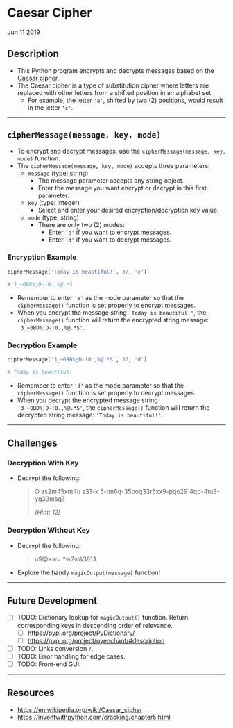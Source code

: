 # Caesar Cipher

Jun 11 2019

## Description

- This Python program encrypts and decrypts messages based on the [Caesar cipher](https://en.wikipedia.org/wiki/Caesar_cipher).
- The Caesar cipher is a type of substitution cipher where letters are replaced with other letters from a shifted position in an alphabet set.
  - For example, the letter `'a'`, shifted by two (2) positions, would result in the letter `'c'`.

---

## `cipherMessage(message, key, mode)`

- To encrypt and decrypt messages, use the `cipherMessage(message, key, mode)` function.
- The `cipherMessage(message, key, mode)` accepts three parameters:
  - `message` (type: string)
    - The message parameter accepts any string object.
    - Enter the message you want encrypt or decrypt in this first parameter.
  - `key` (type: integer)
    - Select and enter your desired encryption/decryption key value.
  - `mode` (type: string)
    - There are only two (2) modes:
      - Enter `'e'` if you want to encrypt messages.
      - Enter `'d'` if you want to decrypt messages.

### Encryption Example

```python
cipherMessage('Today is beautiful!', 37, 'e')

# 3_~0BD%;D-!0.,%@.*S
```

- Remember to enter `'e'` as the mode parameter so that the `cipherMessage()` function is set properly to encrypt messages.
- When you encrypt the message string `'Today is beautiful!'`, the `cipherMessage()` function will return the encrypted string message: `'3_~0BD%;D-!0.,%@.*S'`.

### Decryption Example

```python
cipherMessage('3_~0BD%;D-!0.,%@.*S', 37, 'd')

# Today is beautiful!
```

- Remember to enter `'d'` as the mode parameter so that the `cipherMessage()` function is set properly to decrypt messages.
- When you decrypt the encrypted message string `'3_~0BD%;D-!0.,%@.*S'`, the `cipherMessage()` function will return the decrypted string message: `'Today is beautiful!'`.

---

## Challenges

### Decryption With Key

- Decrypt the following:
    > O zs2m45xm4u z3?-k 5-tm6q-35ooq33r5xx9-pqo29`4qp-4tu3-yq33msq?
    >
    > *(Hint: 12)*

### Decryption Without Key

- Decrypt the following:
    > u9@*w= *w7w&381A

- Explore the handy `magicOutput(message)` function!

---

## Future Development

- [ ] TODO: Dictionary lookup for `magicOutput()` function. Return corresponding keys in descending order of relevance.
  - [ ] <https://pypi.org/project/PyDictionary/>
  - [ ] <https://pypi.org/project/pyenchant/#description>
- [ ] TODO: Links conversion `/`.
- [ ] TODO: Error handling for edge cases.
- [ ] TODO: Front-end GUI.

---

## Resources

- <https://en.wikipedia.org/wiki/Caesar_cipher>
- <https://inventwithpython.com/cracking/chapter5.html>
